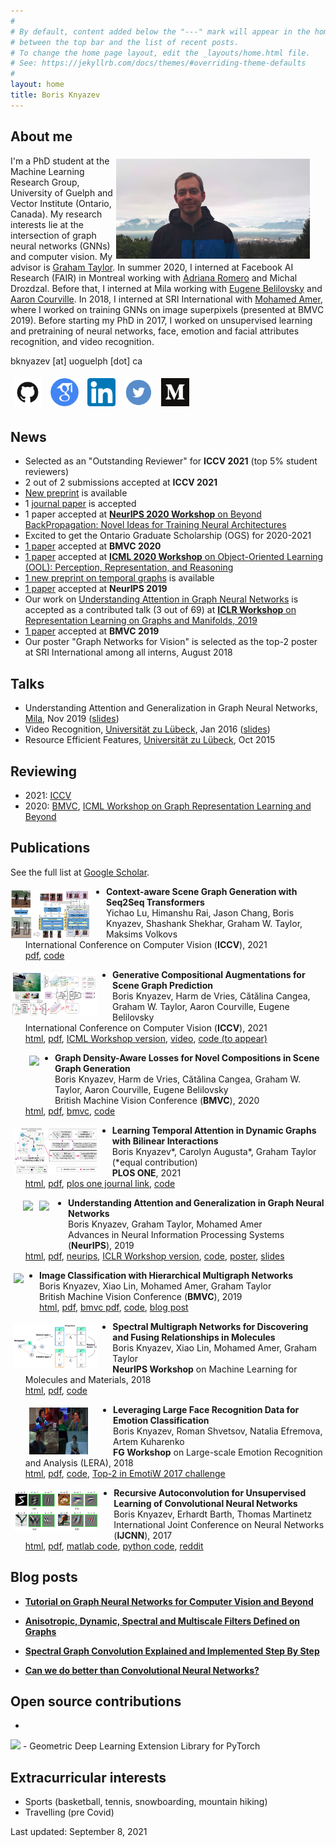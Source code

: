 ```yaml
---
#
# By default, content added below the "---" mark will appear in the home page
# between the top bar and the list of recent posts.
# To change the home page layout, edit the _layouts/home.html file.
# See: https://jekyllrb.com/docs/themes/#overriding-theme-defaults
#
layout: home
title: Boris Knyazev
---
```


## About me

<img src="assets/boris_5.png" height="160" style="float:right; margin:5px 25px 5px 5px">

I'm a PhD student at the Machine Learning Research Group, University of Guelph and Vector Institute (Ontario, Canada). My research interests lie at the intersection of graph neural networks (GNNs) and computer vision. 
My advisor is [Graham Taylor](https://www.gwtaylor.ca/). In summer 2020, I interned at Facebook AI Research (FAIR) in Montreal working with [‪Adriana Romero](https://sites.google.com/site/adriromsor/) and Michal Drozdzal. Before that, I interned at Mila working with [Eugene Belilovsky](http://eugenium.github.io/) and [Aaron Courville](https://mila.quebec/en/person/aaron-courville/). In 2018, I interned at SRI International with [Mohamed Amer](https://mohamedramer.com/), where I worked on training GNNs on image superpixels (presented at BMVC 2019).
Before starting my PhD in 2017, I worked on unsupervised learning and pretraining of neural networks, face, emotion and facial attributes recognition, and video recognition.

bknyazev [at] uoguelph [dot] ca

<a href="https://github.com/bknyaz">
<img src="assets/github.png" height="45" style="float:top; margin:5px"></a>
<a href="https://scholar.google.ca/citations?user=Dp9VFB0AAAAJ&hl">
<img src="assets/google_scholar.png" height="45" style="float:top; margin:5px"></a>
<a href="https://www.linkedin.com/in/boris-knyazev-39690948/">
<img src="assets/linkedin.png" height="45" style="float:top; margin:5px"></a>
<a href="https://twitter.com/BorisAKnyazev">
<img src="assets/twitter.png" height="45" style="float:top; margin:5px"></a>
<a href="https://medium.com/@BorisAKnyazev">
<img src="assets/medium.png" height="45" style="float:top; margin:5px"></a>

## News

- Selected as an "Outstanding Reviewer" for **ICCV 2021** (top 5% student reviewers)
- 2 out of 2 submissions accepted at **ICCV 2021**
- [New preprint](https://arxiv.org/abs/2007.05756) is available
- 1 [journal paper](https://journals.plos.org/plosone/article?id=10.1371/journal.pone.0247936) is accepted
- 1 paper accepted at [**NeurIPS 2020 Workshop** on Beyond BackPropagation: Novel Ideas for Training Neural Architectures](https://beyondbackprop.github.io/)
- Excited to get the Ontario Graduate Scholarship (OGS) for 2020-2021
- [1 paper](https://arxiv.org/abs/2005.08230) accepted at **BMVC 2020**
- [1 paper](https://arxiv.org/abs/2007.05756) accepted at [**ICML 2020 Workshop** on Object-Oriented Learning (OOL): Perception, Representation, and Reasoning](https://oolworkshop.github.io/program/ool_21.html)
- [1 new preprint on temporal graphs](https://arxiv.org/abs/1909.10367) is available
- [1 paper](https://arxiv.org/abs/1905.02850) accepted at **NeurIPS 2019**
- Our work on [Understanding Attention in Graph Neural Networks](https://rlgm.github.io/papers/54.pdf) is accepted as a contributed talk (3 out of 69) at [**ICLR Workshop** on Representation Learning on Graphs and Manifolds, 2019](https://rlgm.github.io/papers/)
- [1 paper](https://arxiv.org/abs/1907.09000) accepted at **BMVC 2019**
- Our poster "Graph Networks for Vision" is selected as the top-2 poster at SRI International among all interns, August 2018

## Talks

- Understanding Attention and Generalization in Graph Neural Networks, [Mila](https://mila.quebec/), Nov 2019 ([slides](https://drive.google.com/open?id=1HcmhSEnf8ll6-BxXK1PiGzcXDa6BbKnC))
- Video Recognition, [Universität zu Lübeck](https://www.inb.uni-luebeck.de/home.html), Jan 2016 ([slides](https://drive.google.com/file/d/1zQBsY2O9a9w7to9toiu1xNbnBxqnsyqi/view?usp=sharing))
- Resource Efficient Features, [Universität zu Lübeck](https://www.inb.uni-luebeck.de/home.html), Oct 2015

## Reviewing

- 2021: [ICCV](http://iccv2021.thecvf.com/home)
- 2020: [BMVC](https://www.bmvc2020-conference.com/),  [ICML Workshop on Graph Representation Learning and Beyond](https://grlplus.github.io/)

## Publications
See the full list at [Google Scholar](https://scholar.google.ca/citations?user=Dp9VFB0AAAAJ&hl).

<img src="assets/seq2seq.png" height="80" style="float:left; margin:5px 25px 0px 0px">

- **Context-aware Scene Graph Generation with Seq2Seq Transformers**<br/>
Yichao Lu, Himanshu Rai, Jason Chang, Boris Knyazev, Shashank Shekhar, Graham W. Taylor, Maksims Volkovs<br/> 
International Conference on Computer Vision (**ICCV**), 2021 <br/>
[pdf](http://www.cs.utoronto.ca/~mvolkovs/ICCV2021_Transformer_SGG.pdf), [code](https://github.com/layer6ai-labs/SGG-Seq2Seq)

<img src="assets/gan.png" height="69" style="float:left; margin:5px 25px 0px 0px">

- **Generative Compositional Augmentations for Scene Graph Prediction**<br/>
Boris Knyazev, Harm de Vries, Cătălina Cangea, Graham W. Taylor, Aaron Courville, Eugene Belilovsky<br/> 
International Conference on Computer Vision (**ICCV**), 2021 <br/> 
[html](https://arxiv.org/abs/2007.05756), [pdf](https://arxiv.org/pdf/2007.05756.pdf), [ICML Workshop version](https://github.com/oolworkshop/oolworkshop.github.io/blob/master/pdf/OOL_21.pdf), [video](https://oolworkshop.github.io/program/ool_21.html), [code (to appear)](https://github.com/bknyaz/sgg)


<img src="https://github.com/bknyaz/sgg/blob/master/figs/2320504_ours_zs_graph_ours.png?raw=true" height="73" style="float:left; margin:5px 25px 5px 30px">

- **Graph Density-Aware Losses for Novel Compositions in Scene Graph Generation**<br/>
Boris Knyazev, Harm de Vries, Cătălina Cangea, Graham W. Taylor, Aaron Courville, Eugene Belilovsky<br/> British Machine Vision Conference (**BMVC**), 2020 <br/>[html](https://arxiv.org/abs/2005.08230), [pdf](https://arxiv.org/pdf/2005.08230.pdf), [bmvc](https://www.bmvc2020-conference.com/conference/papers/paper_0378.html), [code](https://github.com/bknyaz/sgg)


<img src="assets/ldg.png" height="73" style="float:left; margin:5px 25px 5px 5px">

- **Learning Temporal Attention in Dynamic Graphs with Bilinear Interactions**<br/>
Boris Knyazev\*, Carolyn Augusta\*, Graham Taylor (\*equal contribution) <br/>**PLOS ONE**, 2021 <br/> [html](https://arxiv.org/abs/1909.10367), [pdf](https://arxiv.org/pdf/1909.10367.pdf), [plos one journal link](https://journals.plos.org/plosone/article?id=10.1371/journal.pone.0247936), [code](https://github.com/uoguelph-mlrg/LDG)


<img src="https://raw.githubusercontent.com/bknyaz/graph_attention_pool/master/data/mnist_animation.gif" height="75" style="float:left; margin:5px 5px 5px 20px">
<img src="https://raw.githubusercontent.com/bknyaz/graph_attention_pool/master/data/triangles_animation.gif" height="75" style="float:left; margin:5px 30px 5px 5px">

- **Understanding Attention and Generalization in Graph Neural Networks**<br/> Boris Knyazev, Graham Taylor, Mohamed Amer<br/> Advances in Neural Information Processing Systems (**NeurIPS**), 2019 <br/>[html](https://arxiv.org/abs/1905.02850), [pdf](https://arxiv.org/pdf/1905.02850.pdf), [neurips](https://papers.nips.cc/paper/8673-understanding-attention-and-generalization-in-graph-neural-networks), [ICLR Workshop version](https://rlgm.github.io/papers/54.pdf), [code](https://github.com/bknyaz/graph_attention_pool), [poster](https://drive.google.com/open?id=1COefg8JADh7mgI1uh0vB6euadpOmjH27), [slides](https://drive.google.com/open?id=1HcmhSEnf8ll6-BxXK1PiGzcXDa6BbKnC)


<img src="https://miro.medium.com/max/995/0*DQEo8wicTlkyZeC1" height="70" style="float:left; margin:5px 25px 5px 5px">

- **Image Classification with Hierarchical Multigraph Networks**<br/> Boris Knyazev, Xiao Lin, Mohamed Amer, Graham Taylor<br/> British Machine Vision Conference (**BMVC**), 2019 <br/>[html](https://arxiv.org/abs/1907.09000), [pdf](https://arxiv.org/pdf/1907.09000.pdf), [bmvc pdf](https://bmvc2019.org/wp-content/uploads/papers/1186-paper.pdf), [code](https://github.com/bknyaz/bmvc_2019), [blog post](https://towardsdatascience.com/can-we-do-better-than-convolutional-neural-networks-46ed90fed807)


<img src="assets/neuripsW2018.png" height="70" style="float:left; margin:5px 25px 5px 5px">

- **Spectral Multigraph Networks for Discovering and Fusing Relationships in Molecules**<br/> Boris Knyazev, Xiao Lin, Mohamed Amer, Graham Taylor<br/>**NeurIPS Workshop** on Machine Learning for Molecules and Materials, 2018<br/> [html](https://arxiv.org/abs/1811.09595), [pdf](https://arxiv.org/pdf/1811.09595.pdf), [code](https://github.com/bknyaz/graph_nn)


<img src="assets/emotiw.png" height="75" style="float:left; margin:5px 40px 5px 30px">

- **Leveraging Large Face Recognition Data for Emotion Classification**<br/>Boris Knyazev, Roman Shvetsov, Natalia Efremova, Artem Kuharenko<br/>**FG Workshop** on Large-scale Emotion Recognition and Analysis (LERA), 2018<br/>
[html](https://arxiv.org/abs/1711.04598), [pdf](https://arxiv.org/pdf/1711.04598.pdf), [code](https://github.com/bknyaz/emotiw), [Top-2 in EmotiW 2017 challenge](https://sites.google.com/site/emotiwchallenge/)


<img src="assets/ijcnn.png" height="65" style="float:left; margin:5px 25px 5px 5px">

- **Recursive Autoconvolution for Unsupervised Learning of Convolutional Neural Networks**<br/> Boris Knyazev, Erhardt Barth, Thomas Martinetz<br/> International Joint Conference on Neural Networks (**IJCNN**), 2017<br/>[html](https://arxiv.org/abs/1606.00611), [pdf](https://arxiv.org/pdf/1606.00611.pdf), [matlab code](https://github.com/bknyaz/autocnn_unsup), [python code](https://github.com/bknyaz/autocnn_unsup_py), [reddit](https://www.reddit.com/r/MachineLearning/comments/bgegk0/recursive_autoconvolution_for_unsupervised/)


## Blog posts

- **[Tutorial on Graph Neural Networks for Computer Vision and Beyond](https://medium.com/@BorisAKnyazev/tutorial-on-graph-neural-networks-for-computer-vision-and-beyond-part-1-3d9fada3b80d)**

- **[Anisotropic, Dynamic, Spectral and Multiscale Filters Defined on Graphs](https://towardsdatascience.com/tutorial-on-graph-neural-networks-for-computer-vision-and-beyond-part-2-be6d71d70f49)**

- **[Spectral Graph Convolution Explained and Implemented Step By Step](https://towardsdatascience.com/spectral-graph-convolution-explained-and-implemented-step-by-step-2e495b57f801)**

- **[Can we do better than Convolutional Neural Networks?](https://towardsdatascience.com/can-we-do-better-than-convolutional-neural-networks-46ed90fed807)**

## Open source contributions

- <a href="https://github.com/rusty1s/pytorch_geometric">
<img src="https://raw.githubusercontent.com/rusty1s/pytorch_geometric/master/docs/source/_static/img/pyg_logo_text.svg?sanitize=true" height="48"></a> - Geometric Deep Learning Extension Library for PyTorch

## Extracurricular interests

- Sports (basketball, tennis, snowboarding, mountain hiking)
- Travelling (pre Covid)

Last updated: September 8, 2021
